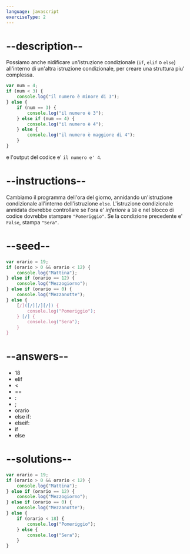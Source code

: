 ```yaml
---
language: javascript
exerciseType: 2
---
```


# --description--

Possiamo anche nidificare un'istruzione condizionale (`if`, `elif` o `else`) all'interno di un'altra istruzione condizionale, per creare una struttura piu' complessa.
```javascript
var num = 4;
if (num < 3) {
    console.log("il numero è minore di 3");
} else {
    if (num == 3) {
        console.log("il numero è 3");
    } else if (num == 4) {
        console.log("il numero è 4");
    } else {
        console.log("il numero è maggiore di 4");
    }
}
```
e l'output del codice e' `il numero e' 4`.

# --instructions--

Cambiamo il programma dell'ora del giorno, annidando un'istruzione condizionale all'interno dell'istruzione `else`.
L'istruzione condizionale annidata dovrebbe controllare se l'ora e' *inferiore* a `18` e nel blocco di codice dovrebbe stampare `"Pomeriggio"`.
Se la condizione precedente e' `False`, stampa `"Sera"`.

# --seed--

```javascript
var orario = 19;
if (orario > 0 && orario < 12) {
    console.log("Mattina");
} else if (orario == 12) {
    console.log("Mezzogiorno");
} else if (orario == 0) {
    console.log("Mezzanotte");
} else {
    [/]([/][/][/]) {
        console.log("Pomeriggio");
    } [/] {
        console.log("Sera");
    }
}
```

# --answers--

- 18
- elif 
-  < 
-  == 
- :
- ;
- orario
- else if:
- elseif:
- if 
- else

# --solutions--

```javascript
var orario = 19;
if (orario > 0 && orario < 12) {
    console.log("Mattina");
} else if (orario == 12) {
    console.log("Mezzogiorno");
} else if (orario == 0) {
    console.log("Mezzanotte");
} else {
    if (orario < 18) {
        console.log("Pomeriggio");
    } else {
        console.log("Sera");
    }
}
```
